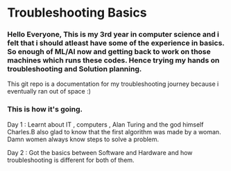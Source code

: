 # Troubleshooting Basics
### Hello Everyone, This is my 3rd year in computer science and i felt that i should atleast have some of the experience in basics. So enough of ML/AI now and getting back to work on those machines which runs these codes. Hence trying my hands on troubleshooting and Solution planning.

This git repo is a documentation for my troubleshooting journey because i eventually ran out of space :)

### This is how it's going.
Day 1 : Learnt about IT , computers , Alan Turing and the god himself Charles.B also glad to know that the first algorithm was made by a woman. Damn women always know steps to solve a problem.

Day 2 : Got the basics between Software and Hardware and how troubleshooting is different for both of them.
